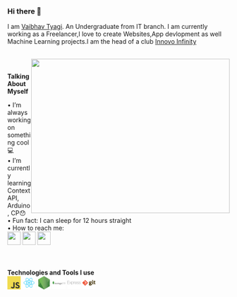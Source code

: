 ### Hi there 👋

<!--
**aptvaibhav/aptvaibhav** is a ✨ _special_ ✨ repository because its `README.md` (this file) appears on your GitHub profile.

Here are some ideas to get you started:

- 🔭 I’m currently working on ...
- 🌱 I’m currently learning ...
- 👯 I’m looking to collaborate on ...
- 🤔 I’m looking for help with ...
- 💬 Ask me about ...
- 📫 How to reach me: ...
- 😄 Pronouns: ...
- ⚡ Fun fact: ...
-->

I am <a href="https://github.com/aptvaibhav"> Vaibhav Tyagi</a>. An Undergraduate from IT branch. I am currently working as a Freelancer,I love to create Websites,App devlopment as well Machine Learning projects.I am the head of a club  <a href="https://innovoinfinity.github.io/Innovo-Infinity/">Innovo Infinity</a>  

</br>
<img align="right" height="350px" width="450px" src="https://raw.githubusercontent.com/abhisheknaiidu/abhisheknaiidu/master/code.gif"/>
</br>


<b>Talking About Myself</b>

•  I’m always working on something cool💻 </br>
•  I’m currently learning Context API, Arduino, CP😯 </br>
•  Fun fact: I can sleep for 12 hours straight</br>
•  How to reach me: </br>
<a href="https://github.com/aptvaibhav"><img height="30px" width="30px" src="https://cdn.pixabay.com/photo/2017/08/05/11/24/logo-2582757__340.png"/></a>
<a href="https://www.linkedin.com/in/vaibhav-tyagi-4060781a0/"><img height="30px" width="30px" src="https://cdn.pixabay.com/photo/2017/08/22/11/56/linked-in-2668700__340.png"/></a>
<a href="https://www.instagram.com/vaibhav_apt/"><img height="30px" width="30px" src="https://cdn.pixabay.com/photo/2016/08/09/17/52/instagram-1581266__340.jpg"/></a>
</br>
<br/>
</br>
<br/>
<b>Technologies and Tools I use</b></br>
<img height ="30px" width="30px" src="https://raw.githubusercontent.com/github/explore/80688e429a7d4ef2fca1e82350fe8e3517d3494d/topics/javascript/javascript.png"/>
<img height ="30px" width="30px" src="https://raw.githubusercontent.com/github/explore/80688e429a7d4ef2fca1e82350fe8e3517d3494d/topics/react/react.png"/>
<img height ="30px" width="30px" src="https://raw.githubusercontent.com/github/explore/80688e429a7d4ef2fca1e82350fe8e3517d3494d/topics/nodejs/nodejs.png"/>
<img height ="30px" width="30px" src="https://raw.githubusercontent.com/github/explore/80688e429a7d4ef2fca1e82350fe8e3517d3494d/topics/mongodb/mongodb.png"/>
<img height ="30px" width="30px" src="https://raw.githubusercontent.com/github/explore/80688e429a7d4ef2fca1e82350fe8e3517d3494d/topics/express/express.png"/>
<img height ="30px" width="30px" src="https://raw.githubusercontent.com/github/explore/80688e429a7d4ef2fca1e82350fe8e3517d3494d/topics/git/git.png"/>

</br>
</br>



